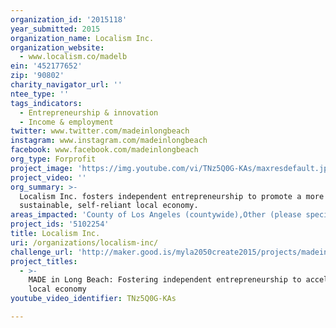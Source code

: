 ```yaml
---
organization_id: '2015118'
year_submitted: 2015
organization_name: Localism Inc.
organization_website:
  - www.localism.co/madelb
ein: '452177652'
zip: '90802'
charity_navigator_url: ''
ntee_type: ''
tags_indicators:
  - Entrepreneurship & innovation
  - Income & employment
twitter: www.twitter.com/madeinlongbeach
instagram: www.instagram.com/madeinlongbeach
facebook: www.facebook.com/madeinlongbeach
org_type: Forprofit
project_image: 'https://img.youtube.com/vi/TNz5Q0G-KAs/maxresdefault.jpg'
project_video: ''
org_summary: >-
  Localism Inc. fosters independent entrepreneurship to promote a more
  sustainable, self-reliant local economy.
areas_impacted: 'County of Los Angeles (countywide),Other (please specify below):'
project_ids: '5102254'
title: Localism Inc.
uri: /organizations/localism-inc/
challenge_url: 'http://maker.good.is/myla2050create2015/projects/madeinlongbeach.html'
project_titles:
  - >-
    MADE in Long Beach: Fostering independent entrepreneurship to accelerate the
    local economy
youtube_video_identifier: TNz5Q0G-KAs

---
```


